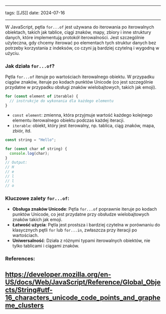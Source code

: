 
--- 
tags: [[JS]]
date: 2024-07-16

---
W JavaScript, pętla `for...of` jest używana do iterowania po iterowalnych obiektach, takich jak tablice, ciągi znaków, mapy, zbiory i inne struktury danych, które implementują protokół iterowalności. Jest szczególnie użyteczna, gdy chcemy iterować po elementach tych struktur danych bez potrzeby korzystania z indeksów, co czyni ją bardziej czytelną i wygodną w użyciu.

### Jak działa `for...of`?

Pętla `for...of` iteruje po wartościach iterowalnego obiektu. W przypadku ciągów znaków, iteruje po kodach punktów Unicode (co jest szczególnie przydatne w przypadku obsługi znaków wielobajtowych, takich jak emoji).

```js
for (const element of iterable) {
  // instrukcje do wykonania dla każdego elementu
}
```

- `const element`: zmienna, która przyjmuje wartość każdego kolejnego elementu iterowalnego obiektu podczas każdej iteracji.
- `iterable`: obiekt, który jest iterowalny, np. tablica, ciąg znaków, mapa, zbiór, itd.

```js
const string = "Hello";

for (const char of string) {
  console.log(char);
}
// Output:
// H
// e
// l
// l
// o
```
### Kluczowe zalety `for...of`:

- **Obsługa znaków Unicode**: Pętla `for...of` poprawnie iteruje po kodach punktów Unicode, co jest przydatne przy obsłudze wielobajtowych znaków takich jak emoji.
- **Łatwość użycia**: Pętla jest prostsza i bardziej czytelna w porównaniu do klasycznych pętli `for` lub `for...in`, zwłaszcza przy iteracji po wartościach.
- **Uniwersalność**: Działa z różnymi typami iterowalnych obiektów, nie tylko tablicami i ciągami znaków.


### References:

https://developer.mozilla.org/en-US/docs/Web/JavaScript/Reference/Global_Objects/String#utf-16_characters_unicode_code_points_and_grapheme_clusters
---




